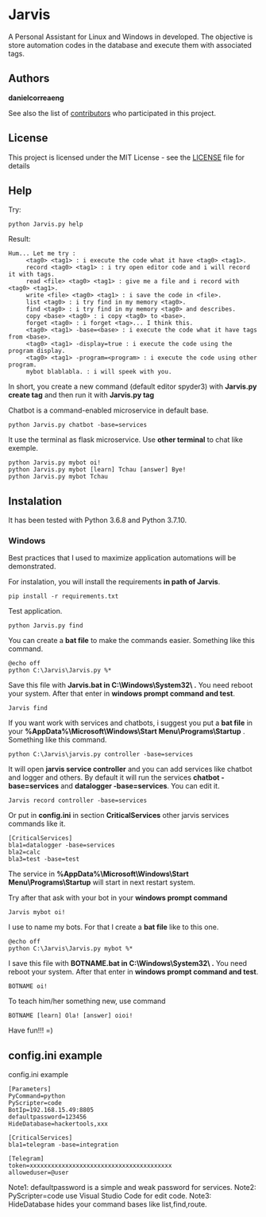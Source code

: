 # Jarvis

A Personal Assistant for Linux and Windows in developed.
The objective is store automation codes in the database and execute them with associated tags.

## Authors

 **danielcorreaeng** 

See also the list of [contributors](contributors.md) who participated in this project.

## License

This project is licensed under the MIT License - see the [LICENSE](LICENSE) file for details

## Help
Try:

    python Jarvis.py help
 
Result:

	Hum... Let me try :
         <tag0> <tag1> : i execute the code what it have <tag0> <tag1>.
         record <tag0> <tag1> : i try open editor code and i will record it with tags.
         read <file> <tag0> <tag1> : give me a file and i record with <tag0> <tag1>.
         write <file> <tag0> <tag1> : i save the code in <file>.
         list <tag0> : i try find in my memory <tag0>.
         find <tag0> : i try find in my memory <tag0> and describes.
         copy <base> <tag0> : i copy <tag0> to <base>.
         forget <tag0> : i forget <tag>... I think this.
         <tag0> <tag1> -base=<base> : i execute the code what it have tags from <base>.
         <tag0> <tag1> -display=true : i execute the code using the program display.
         <tag0> <tag1> -program=<program> : i execute the code using other program.
         mybot blablabla. : i will speek with you.
         
In short, you create a new command (default editor spyder3) with **Jarvis.py create tag** and then run it with **Jarvis.py tag**

Chatbot is a command-enabled microservice in default base.
    
    python Jarvis.py chatbot -base=services

It use the terminal as flask microservice. Use **other terminal** to chat like exemple.

    python Jarvis.py mybot oi!
    python Jarvis.py mybot [learn] Tchau [answer] Bye!
    python Jarvis.py mybot Tchau

## Instalation

It has been tested with Python 3.6.8 and Python 3.7.10.

### Windows

Best practices that I used to maximize application automations will be demonstrated.

For instalation, you will install the requirements **in path of Jarvis**.

    pip install -r requirements.txt

Test application.

    python Jarvis.py find
    
You can create a **bat file** to make the commands easier. Something like this command. 

    @echo off
    python C:\Jarvis\Jarvis.py %*

Save this file with **Jarvis.bat in C:\Windows\System32\ .** You need reboot your system. After that enter in **windows prompt command and test**.

    Jarvis find

If you want work with services and chatbots, i suggest you put a **bat file** in your **%AppData%\Microsoft\Windows\Start Menu\Programs\Startup** . Something like this command.

    python C:\Jarvis\jarvis.py controller -base=services
 
It will open **jarvis service controller** and you can add services like chatbot and logger and others. By default it will run the services **chatbot -base=services** and **datalogger -base=services**. You can edit it.

    Jarvis record controller -base=services
    
Or put in **config.ini** in section **CriticalServices** other jarvis services commands like it.

    [CriticalServices]
    bla1=datalogger -base=services
    bla2=calc
    bla3=test -base=test
    
The service in **%AppData%\Microsoft\Windows\Start Menu\Programs\Startup** will start in next restart system.

Try after that ask with your bot in your **windows prompt command**

    Jarvis mybot oi!
    
I use to name my bots. For that I create a **bat file** like to this one.

    @echo off
    python C:\Jarvis\Jarvis.py mybot %*

I save this file with **BOTNAME.bat in C:\Windows\System32\ .** You need reboot your system. After that enter in **windows prompt command and test**.
    
    BOTNAME oi!

To teach him/her something new, use command

    BOTNAME [learn] Ola! [answer] oioi!
    
Have fun!!! =)

## config.ini example

config.ini example

    [Parameters]
    PyCommand=python
    PyScripter=code
    BotIp=192.168.15.49:8805
    defaultpassword=123456
    HideDatabase=hackertools,xxx 

    [CriticalServices]
    bla1=telegram -base=integration

    [Telegram]
    token=xxxxxxxxxxxxxxxxxxxxxxxxxxxxxxxxxxxxxxxx
    alloweduser=@user

Note1: defaultpassword is a simple and weak password for services.
Note2: PyScripter=code use Visual Studio Code for edit code.
Note3: HideDatabase hides your command bases like list,find,route.
